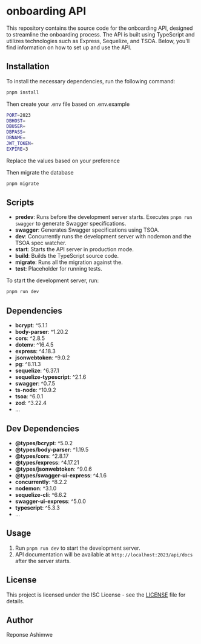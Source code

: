 # onboarding API

This repository contains the source code for the onboarding API, designed to streamline the onboarding process. The API is built using TypeScript and utilizes technologies such as Express, Sequelize, and TSOA. Below, you'll find information on how to set up and use the API.

## Installation

To install the necessary dependencies, run the following command:

```bash
pnpm install
```

Then create your .env file based on .env.example

```bash
PORT=2023
DBHOST=
DBUSER=
DBPASS=
DBNAME=
JWT_TOKEN=
EXPIRE=3
```

Replace the values based on your preference

Then migrate the database

```bash
pnpm migrate
```

## Scripts

- **predev**: Runs before the development server starts. Executes `pnpm run swagger` to generate Swagger specifications.
- **swagger**: Generates Swagger specifications using TSOA.
- **dev**: Concurrently runs the development server with nodemon and the TSOA spec watcher.
- **start**: Starts the API server in production mode.
- **build**: Builds the TypeScript source code.
- **migrate**: Runs all the migration against the.
- **test**: Placeholder for running tests.

To start the development server, run:

```bash
pnpm run dev
```

## Dependencies

- **bcrypt**: ^5.1.1
- **body-parser**: ^1.20.2
- **cors**: ^2.8.5
- **dotenv**: ^16.4.5
- **express**: ^4.18.3
- **jsonwebtoken**: ^9.0.2
- **pg**: ^8.11.3
- **sequelize**: ^6.37.1
- **sequelize-typescript**: ^2.1.6
- **swagger**: ^0.7.5
- **ts-node**: ^10.9.2
- **tsoa**: ^6.0.1
- **zod**: ^3.22.4
- ...

## Dev Dependencies

- **@types/bcrypt**: ^5.0.2
- **@types/body-parser**: ^1.19.5
- **@types/cors**: ^2.8.17
- **@types/express**: ^4.17.21
- **@types/jsonwebtoken**: ^9.0.6
- **@types/swagger-ui-express**: ^4.1.6
- **concurrently**: ^8.2.2
- **nodemon**: ^3.1.0
- **sequelize-cli**: ^6.6.2
- **swagger-ui-express**: ^5.0.0
- **typescript**: ^5.3.3
- ...

## Usage

1. Run `pnpm run dev` to start the development server.
2. API documentation will be available at `http://localhost:2023/api/docs` after the server starts.

## License

This project is licensed under the ISC License - see the [LICENSE](LICENSE) file for details.

## Author

Reponse Ashimwe
